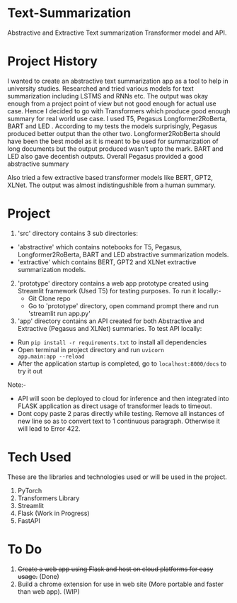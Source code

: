 # Text-Summarization
Abstractive and Extractive Text summarization Transformer model and API. 

# Project History
I wanted to create an abstractive text summarization app as a tool to help in university studies. Researched and tried various models for text summarization including LSTMS and RNNs etc. The output was okay enough from a project point of view but not good enough for actual use case.
Hence I decided to go with Transformers which produce good enough summary for real world use case. I used T5, Pegasus Longformer2RoBerta, BART and LED . According to my tests the models surprisingly, Pegasus produced  better output than the other two. Longformer2RobBerta should have been the best model as it is meant to be used for summarization of long documents but the output produced wasn't upto the mark. BART and LED also gave decentish outputs. Overall Pegasus provided a good abstractive summary

Also tried a few extractive based transformer models like BERT, GPT2, XLNet. The output was almost indistingushible from a human summary.

# Project
1. 'src' directory contains 3 sub directories:
- 'abstractive' which contains notebooks for T5, Pegasus, Longformer2RoBerta, BART and LED abstractive summarization models.
- 'extractive' which contains BERT, GPT2 and XLNet extractive summarization models.
2. 'prototype' directory contains a web app prototype created using Streamlit framework (Used T5) for testing purposes. To run it locally:-
    - Git Clone repo
    - Go to 'prototype' directory, open command prompt there and run 'streamlit run app.py'
3. 'app' directory contains an API created for both Abstractive and Extractive (Pegasus and XLNet) summaries. To test API locally:
- Run <code>pip install -r requirements.txt</code> to install all dependencies
- Open terminal in project directory and run <code>uvicorn app.main:app --reload</code>
- After the application startup is completed, go to <code>localhost:8000/docs</code> to try it out

Note:- 
- API will soon be deployed to cloud for inference and then integrated into FLASK application as direct usage of transformer leads to timeout.
- Dont copy paste 2 paras directly while testing. Remove all instances of new line so as to convert text to 1 continuous paragraph. Otherwise it will lead to Error 422. 

# Tech Used 
These are the libraries and technologies used or will be used in the project.
1. PyTorch 
2. Transformers Library
3. Streamlit
4. Flask (Work in Progress)
5. FastAPI

# To Do
1. ~~Create a web app using Flask and host on cloud platforms for easy usage.~~ (Done)
2. Build a chrome extension for use in web site (More portable and faster than web app). (WIP)
